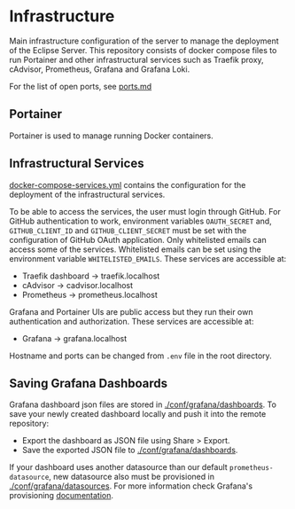 # Infrastructure

Main infrastructure configuration of the server to manage the deployment of the Eclipse Server.
This repository consists of docker compose files to run Portainer and other infrastructural services such as Traefik proxy, cAdvisor, Prometheus, Grafana and Grafana Loki.

For the list of open ports, see [ports.md](./ports.md)

## Portainer

Portainer is used to manage running Docker containers.

## Infrastructural Services

[docker-compose-services.yml](./docker-compose-services.yml) contains the configuration for the deployment of the infrastructural services.

To be able to access the services, the user must login through GitHub. For GitHub authentication to work, environment variables `OAUTH_SECRET` and, `GITHUB_CLIENT_ID` and `GITHUB_CLIENT_SECRET` must be set with the configuration of GitHub OAuth application. Only whitelisted emails can access some of the services. Whitelisted emails can be set using the environment variable `WHITELISTED_EMAILS`. These services are accessible at:

- Traefik dashboard -> traefik.localhost
- cAdvisor -> cadvisor.localhost
- Prometheus -> prometheus.localhost

Grafana and Portainer UIs are public access but they run their own authentication and authorization. These services are accessible at:

- Grafana -> grafana.localhost

Hostname and ports can be changed from `.env` file in the root directory.

## Saving Grafana Dashboards

Grafana dashboard json files are stored in [./conf/grafana/dashboards](./conf/grafana/dashboards/).
To save your newly created dashboard locally and push it into the remote repository:

- Export the dashboard as JSON file using Share > Export.
- Save the exported JSON file to [./conf/grafana/dashboards](./conf/grafana/dashboards/).

If your dashboard uses another datasource than our default `prometheus-datasource`, new datasource also must be provisioned in [./conf/grafana/datasources](./conf/grafana/provisioning/datasources/).
For more information check Grafana's provisioning [documentation](https://grafana.com/docs/grafana/latest/administration/provisioning/).
